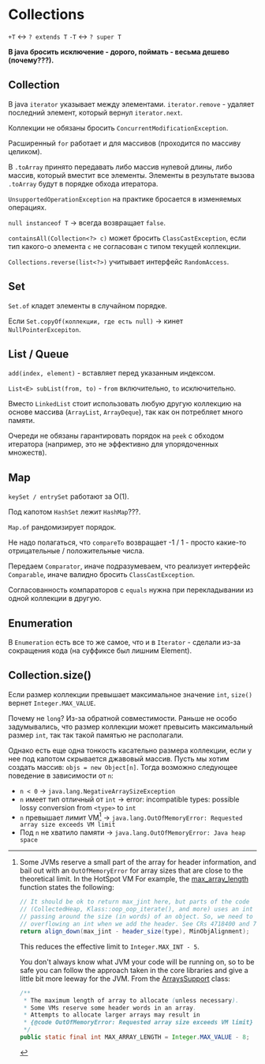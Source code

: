# Collections

`+T` <-> `? extends T`
`-T` <-> `? super T`

__В java бросить исключение - дорого, поймать - весьма дешево (почему???).__

## Collection

В java `iterator` указывает между элементами. `iterator.remove` - удаляет последний элемент, который вернул `iterator.next`.

Коллекции не обязаны бросить `ConcurrentModificationException`.

Расширенный `for` работает и для массивов (проходится по массиву целиком).

В `.toArray` принято передавать либо массив нулевой длины, либо массив, который вместит все элементы. Элементы в результате вызова `.toArray` будут в порядке обхода итератора.

`UnsupportedOperationException` на практике бросается в изменяемых операциях.

`null instanceof T` -> всегда возвращает `false`.

`containsAll(Collection<?> c)` может бросить `ClassCastException`, если тип какого-о элемента `c` не согласован с типом текущей коллекции.

`Collections.reverse(list<?>)` учитывает интерфейс `RandomAccess`.

## Set

`Set.of` кладет элементы в случайном порядке.

Если `Set.copyOf(коллекции, где есть null)` -> кинет `NullPointerExcepiton`.

## List / Queue

`add(index, element)` - вставляет перед указанным индексом.

`List<E> subList(from, to)` - `from` включительно, `to` исключительно.

Вместо `LinkedList` стоит использовать любую другую коллекцию на основе массива (`ArrayList`, `ArrayDeque`), так как он потребляет много памяти.

Очереди не обязаны гарантировать порядок на `peek` с обходом итератора (например, это не эффективно для упорядоченных множеств).

## Map

`keySet / entrySet` работают за O(1).

Под капотом `HashSet` лежит `HashMap`???.

`Map.of` рандомизирует порядок.

Не надо полагаться, что `compareTo` возвращает -1 / 1 - просто какие-то отрицательные / положительные числа.

Передаем `Comparator`, иначе подразумеваем, что реализует интерфейс `Comparable`, иначе валидно бросить `ClassCastException`.

Согласованность компараторов с `equals` нужна при перекладывании из одной коллекции в другую.

## Enumeration

В `Enumeration` есть все то же самое, что и в `Iterator` - сделали из-за сокращения кода (на суффиксе был лишним Element).

## Collection.size()

Если размер коллекции превышает максимальное значение `int`, `size()` вернет `Integer.MAX_VALUE`. 

Почему не `long`? Из-за обратной совместимости. Раньше не особо задумывались, что размер коллекции может превысить максимальный размер `int`, так так такой памятью не располагали.

Однако есть еще одна тонкость касательно размера коллекции, если у нее под капотом скрывается джавовый массив. Пусть мы хотим создать массив: `objs = new Object[n]`. Тогда возможно следующее поведение в зависимости от `n`:

- `n < 0` -> `java.lang.NegativeArraySizeException`
- `n` имеет тип отличный от `int` -> error: incompatible types: possible lossy conversion from `<type>` to `int`
- `n` превышает лимит VM[^1] -> `java.lang.OutOfMemoryError: Requested array size exceeds VM limit`
- Под `n` не хватило памяти -> `java.lang.OutOfMemoryError: Java heap space`

[^1]: Some JVMs reserve a small part of the array for header information, and bail out with an `OutOfMemoryError` for array sizes that are close to the theoretical limit. In the HotSpot VM For example, the [max_array_length](https://github.com/openjdk/jdk14u/blob/84917a040a81af2863fddc6eace3dda3e31bf4b5/src/hotspot/share/oops/arrayOop.hpp#L132) function states the following:

	```java
	// It should be ok to return max_jint here, but parts of the code
	// (CollectedHeap, Klass::oop_oop_iterate(), and more) uses an int for
	// passing around the size (in words) of an object. So, we need to avoid
	// overflowing an int when we add the header. See CRs 4718400 and 7110613.
	return align_down(max_jint - header_size(type), MinObjAlignment);
	```

	This reduces the effective limit to `Integer.MAX_INT - 5`.

	You don't always know what JVM your code will be running on, so to be safe you can follow the approach taken in the core libraries and give a little bit more leeway for the JVM. From the [ArraysSupport](https://github.com/openjdk/jdk14u/blob/84917a040a81af2863fddc6eace3dda3e31bf4b5/src/java.base/share/classes/jdk/internal/util/ArraysSupport.java#L577) class:

	```java
	/**
	 * The maximum length of array to allocate (unless necessary).
	 * Some VMs reserve some header words in an array.
	 * Attempts to allocate larger arrays may result in
	 * {@code OutOfMemoryError: Requested array size exceeds VM limit}
	 */
	public static final int MAX_ARRAY_LENGTH = Integer.MAX_VALUE - 8;
	```
